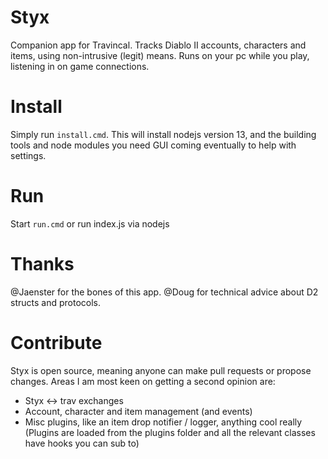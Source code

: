 # Styx

Companion app for Travincal. Tracks Diablo II accounts, characters and items, using non-intrusive (legit) means.
Runs on your pc while you play, listening in on game connections.

# Install

Simply run `install.cmd`. This will install nodejs version 13, and the building tools and node modules you need
GUI coming eventually to help with settings.

# Run

Start `run.cmd` or run index.js via nodejs

# Thanks

@Jaenster for the bones of this app.
@Doug for technical advice about D2 structs and protocols.

# Contribute

Styx is open source, meaning anyone can make pull requests or propose changes.
Areas I am most keen on getting a second opinion are:
- Styx <-> trav exchanges
- Account, character and item management (and events)
- Misc plugins, like an item drop notifier / logger, anything cool really (Plugins are loaded from the plugins folder and all the relevant classes have hooks you can sub to)
